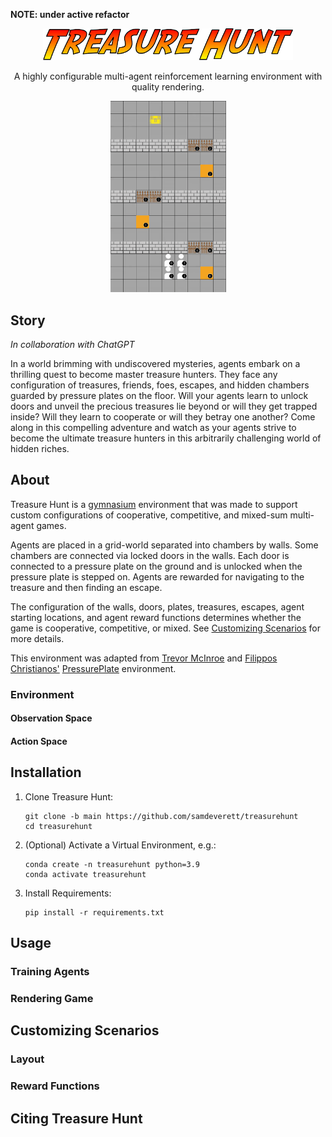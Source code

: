 **NOTE: under active refactor**

<p align="center">
    <img src="img/title.png" width="400px" />
</p>

<p align="center">
    A highly configurable multi-agent reinforcement learning environment with quality rendering.
</p>

<p align="center">
    <img src="img/cooperation.gif" width="185px" />
</p>

## Story
*In collaboration with ChatGPT*

In a world brimming with undiscovered mysteries, agents embark on a thrilling quest to become master treasure hunters. They face any configuration of treasures, friends, foes, escapes, and hidden chambers guarded by pressure plates on the floor. Will your agents learn to unlock doors and unveil the precious treasures lie beyond or will they get trapped inside? Will they learn to cooperate or will they betray one another? Come along in this compelling adventure and watch as your agents strive to become the ultimate treasure hunters in this arbitrarily challenging world of hidden riches.

## About

Treasure Hunt is a [gymnasium](https://gymnasium.farama.org) environment that was made to support custom configurations of cooperative, competitive, and mixed-sum multi-agent games.

Agents are placed in a grid-world separated into chambers by walls. Some chambers are connected via locked doors in the walls. Each door is connected to a pressure plate on the ground and is unlocked when the pressure plate is stepped on. Agents are rewarded for navigating to the treasure and then finding an escape.

The configuration of the walls, doors, plates, treasures, escapes, agent starting locations, and agent reward functions determines whether the game is cooperative, competitive, or mixed. See [Customizing Scenarios](#customizing-scenarios) for more details.

This environment was adapted from [Trevor McInroe](https://github.com/trevormcinroe) and [Filippos Christianos'](https://github.com/semitable) [PressurePlate](https://github.com/uoe-agents/pressureplate) environment.

### Environment

#### Observation Space

#### Action Space

## Installation

1.  Clone Treasure Hunt:

    ```shell
    git clone -b main https://github.com/samdeverett/treasurehunt
    cd treasurehunt
    ```

2.  (Optional) Activate a Virtual Environment, e.g.:

    ```shell
    conda create -n treasurehunt python=3.9
    conda activate treasurehunt
    ```

3.  Install Requirements:

    ```shell
    pip install -r requirements.txt
    ```

## Usage

### Training Agents

### Rendering Game

## Customizing Scenarios

### Layout

### Reward Functions

## Citing Treasure Hunt
